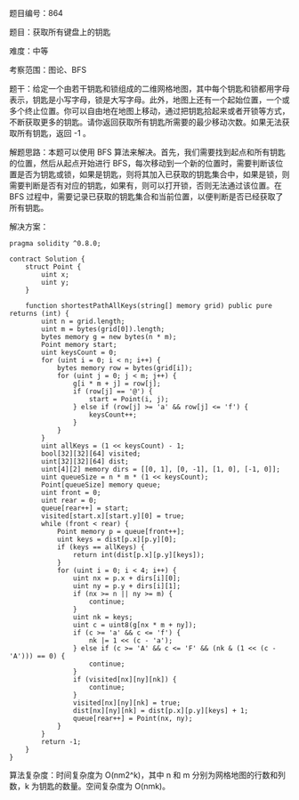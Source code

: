 题目编号：864

题目：获取所有键盘上的钥匙

难度：中等

考察范围：图论、BFS

题干：给定一个由若干钥匙和锁组成的二维网格地图，其中每个钥匙和锁都用字母表示，钥匙是小写字母，锁是大写字母。此外，地图上还有一个起始位置，一个或多个终止位置。你可以自由地在地图上移动，通过把钥匙拾起来或者开锁等方式，不断获取更多的钥匙。请你返回获取所有钥匙所需要的最少移动次数。如果无法获取所有钥匙，返回 -1 。

解题思路：本题可以使用 BFS 算法来解决。首先，我们需要找到起点和所有钥匙的位置，然后从起点开始进行 BFS，每次移动到一个新的位置时，需要判断该位置是否为钥匙或锁，如果是钥匙，则将其加入已获取的钥匙集合中，如果是锁，则需要判断是否有对应的钥匙，如果有，则可以打开锁，否则无法通过该位置。在 BFS 过程中，需要记录已获取的钥匙集合和当前位置，以便判断是否已经获取了所有钥匙。

解决方案：

```
pragma solidity ^0.8.0;

contract Solution {
    struct Point {
        uint x;
        uint y;
    }

    function shortestPathAllKeys(string[] memory grid) public pure returns (int) {
        uint n = grid.length;
        uint m = bytes(grid[0]).length;
        bytes memory g = new bytes(n * m);
        Point memory start;
        uint keysCount = 0;
        for (uint i = 0; i < n; i++) {
            bytes memory row = bytes(grid[i]);
            for (uint j = 0; j < m; j++) {
                g[i * m + j] = row[j];
                if (row[j] == '@') {
                    start = Point(i, j);
                } else if (row[j] >= 'a' && row[j] <= 'f') {
                    keysCount++;
                }
            }
        }
        uint allKeys = (1 << keysCount) - 1;
        bool[32][32][64] visited;
        uint[32][32][64] dist;
        uint[4][2] memory dirs = [[0, 1], [0, -1], [1, 0], [-1, 0]];
        uint queueSize = n * m * (1 << keysCount);
        Point[queueSize] memory queue;
        uint front = 0;
        uint rear = 0;
        queue[rear++] = start;
        visited[start.x][start.y][0] = true;
        while (front < rear) {
            Point memory p = queue[front++];
            uint keys = dist[p.x][p.y][0];
            if (keys == allKeys) {
                return int(dist[p.x][p.y][keys]);
            }
            for (uint i = 0; i < 4; i++) {
                uint nx = p.x + dirs[i][0];
                uint ny = p.y + dirs[i][1];
                if (nx >= n || ny >= m) {
                    continue;
                }
                uint nk = keys;
                uint c = uint8(g[nx * m + ny]);
                if (c >= 'a' && c <= 'f') {
                    nk |= 1 << (c - 'a');
                } else if (c >= 'A' && c <= 'F' && (nk & (1 << (c - 'A'))) == 0) {
                    continue;
                }
                if (visited[nx][ny][nk]) {
                    continue;
                }
                visited[nx][ny][nk] = true;
                dist[nx][ny][nk] = dist[p.x][p.y][keys] + 1;
                queue[rear++] = Point(nx, ny);
            }
        }
        return -1;
    }
}
```

算法复杂度：时间复杂度为 O(nm2^k)，其中 n 和 m 分别为网格地图的行数和列数，k 为钥匙的数量。空间复杂度为 O(nmk)。